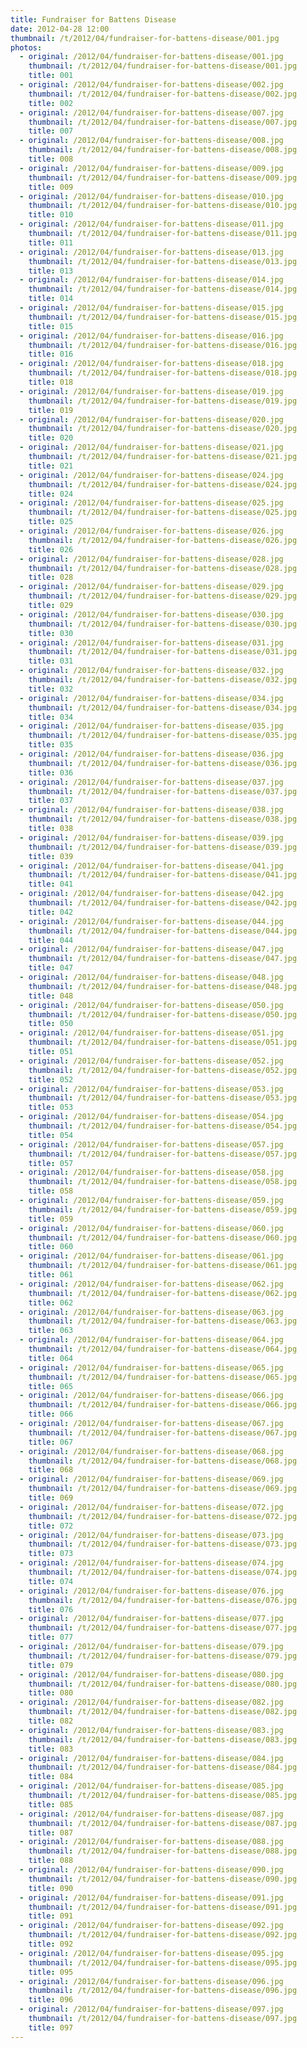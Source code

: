```yaml
---
title: Fundraiser for Battens Disease
date: 2012-04-28 12:00
thumbnail: /t/2012/04/fundraiser-for-battens-disease/001.jpg
photos:
  - original: /2012/04/fundraiser-for-battens-disease/001.jpg
    thumbnail: /t/2012/04/fundraiser-for-battens-disease/001.jpg
    title: 001
  - original: /2012/04/fundraiser-for-battens-disease/002.jpg
    thumbnail: /t/2012/04/fundraiser-for-battens-disease/002.jpg
    title: 002
  - original: /2012/04/fundraiser-for-battens-disease/007.jpg
    thumbnail: /t/2012/04/fundraiser-for-battens-disease/007.jpg
    title: 007
  - original: /2012/04/fundraiser-for-battens-disease/008.jpg
    thumbnail: /t/2012/04/fundraiser-for-battens-disease/008.jpg
    title: 008
  - original: /2012/04/fundraiser-for-battens-disease/009.jpg
    thumbnail: /t/2012/04/fundraiser-for-battens-disease/009.jpg
    title: 009
  - original: /2012/04/fundraiser-for-battens-disease/010.jpg
    thumbnail: /t/2012/04/fundraiser-for-battens-disease/010.jpg
    title: 010
  - original: /2012/04/fundraiser-for-battens-disease/011.jpg
    thumbnail: /t/2012/04/fundraiser-for-battens-disease/011.jpg
    title: 011
  - original: /2012/04/fundraiser-for-battens-disease/013.jpg
    thumbnail: /t/2012/04/fundraiser-for-battens-disease/013.jpg
    title: 013
  - original: /2012/04/fundraiser-for-battens-disease/014.jpg
    thumbnail: /t/2012/04/fundraiser-for-battens-disease/014.jpg
    title: 014
  - original: /2012/04/fundraiser-for-battens-disease/015.jpg
    thumbnail: /t/2012/04/fundraiser-for-battens-disease/015.jpg
    title: 015
  - original: /2012/04/fundraiser-for-battens-disease/016.jpg
    thumbnail: /t/2012/04/fundraiser-for-battens-disease/016.jpg
    title: 016
  - original: /2012/04/fundraiser-for-battens-disease/018.jpg
    thumbnail: /t/2012/04/fundraiser-for-battens-disease/018.jpg
    title: 018
  - original: /2012/04/fundraiser-for-battens-disease/019.jpg
    thumbnail: /t/2012/04/fundraiser-for-battens-disease/019.jpg
    title: 019
  - original: /2012/04/fundraiser-for-battens-disease/020.jpg
    thumbnail: /t/2012/04/fundraiser-for-battens-disease/020.jpg
    title: 020
  - original: /2012/04/fundraiser-for-battens-disease/021.jpg
    thumbnail: /t/2012/04/fundraiser-for-battens-disease/021.jpg
    title: 021
  - original: /2012/04/fundraiser-for-battens-disease/024.jpg
    thumbnail: /t/2012/04/fundraiser-for-battens-disease/024.jpg
    title: 024
  - original: /2012/04/fundraiser-for-battens-disease/025.jpg
    thumbnail: /t/2012/04/fundraiser-for-battens-disease/025.jpg
    title: 025
  - original: /2012/04/fundraiser-for-battens-disease/026.jpg
    thumbnail: /t/2012/04/fundraiser-for-battens-disease/026.jpg
    title: 026
  - original: /2012/04/fundraiser-for-battens-disease/028.jpg
    thumbnail: /t/2012/04/fundraiser-for-battens-disease/028.jpg
    title: 028
  - original: /2012/04/fundraiser-for-battens-disease/029.jpg
    thumbnail: /t/2012/04/fundraiser-for-battens-disease/029.jpg
    title: 029
  - original: /2012/04/fundraiser-for-battens-disease/030.jpg
    thumbnail: /t/2012/04/fundraiser-for-battens-disease/030.jpg
    title: 030
  - original: /2012/04/fundraiser-for-battens-disease/031.jpg
    thumbnail: /t/2012/04/fundraiser-for-battens-disease/031.jpg
    title: 031
  - original: /2012/04/fundraiser-for-battens-disease/032.jpg
    thumbnail: /t/2012/04/fundraiser-for-battens-disease/032.jpg
    title: 032
  - original: /2012/04/fundraiser-for-battens-disease/034.jpg
    thumbnail: /t/2012/04/fundraiser-for-battens-disease/034.jpg
    title: 034
  - original: /2012/04/fundraiser-for-battens-disease/035.jpg
    thumbnail: /t/2012/04/fundraiser-for-battens-disease/035.jpg
    title: 035
  - original: /2012/04/fundraiser-for-battens-disease/036.jpg
    thumbnail: /t/2012/04/fundraiser-for-battens-disease/036.jpg
    title: 036
  - original: /2012/04/fundraiser-for-battens-disease/037.jpg
    thumbnail: /t/2012/04/fundraiser-for-battens-disease/037.jpg
    title: 037
  - original: /2012/04/fundraiser-for-battens-disease/038.jpg
    thumbnail: /t/2012/04/fundraiser-for-battens-disease/038.jpg
    title: 038
  - original: /2012/04/fundraiser-for-battens-disease/039.jpg
    thumbnail: /t/2012/04/fundraiser-for-battens-disease/039.jpg
    title: 039
  - original: /2012/04/fundraiser-for-battens-disease/041.jpg
    thumbnail: /t/2012/04/fundraiser-for-battens-disease/041.jpg
    title: 041
  - original: /2012/04/fundraiser-for-battens-disease/042.jpg
    thumbnail: /t/2012/04/fundraiser-for-battens-disease/042.jpg
    title: 042
  - original: /2012/04/fundraiser-for-battens-disease/044.jpg
    thumbnail: /t/2012/04/fundraiser-for-battens-disease/044.jpg
    title: 044
  - original: /2012/04/fundraiser-for-battens-disease/047.jpg
    thumbnail: /t/2012/04/fundraiser-for-battens-disease/047.jpg
    title: 047
  - original: /2012/04/fundraiser-for-battens-disease/048.jpg
    thumbnail: /t/2012/04/fundraiser-for-battens-disease/048.jpg
    title: 048
  - original: /2012/04/fundraiser-for-battens-disease/050.jpg
    thumbnail: /t/2012/04/fundraiser-for-battens-disease/050.jpg
    title: 050
  - original: /2012/04/fundraiser-for-battens-disease/051.jpg
    thumbnail: /t/2012/04/fundraiser-for-battens-disease/051.jpg
    title: 051
  - original: /2012/04/fundraiser-for-battens-disease/052.jpg
    thumbnail: /t/2012/04/fundraiser-for-battens-disease/052.jpg
    title: 052
  - original: /2012/04/fundraiser-for-battens-disease/053.jpg
    thumbnail: /t/2012/04/fundraiser-for-battens-disease/053.jpg
    title: 053
  - original: /2012/04/fundraiser-for-battens-disease/054.jpg
    thumbnail: /t/2012/04/fundraiser-for-battens-disease/054.jpg
    title: 054
  - original: /2012/04/fundraiser-for-battens-disease/057.jpg
    thumbnail: /t/2012/04/fundraiser-for-battens-disease/057.jpg
    title: 057
  - original: /2012/04/fundraiser-for-battens-disease/058.jpg
    thumbnail: /t/2012/04/fundraiser-for-battens-disease/058.jpg
    title: 058
  - original: /2012/04/fundraiser-for-battens-disease/059.jpg
    thumbnail: /t/2012/04/fundraiser-for-battens-disease/059.jpg
    title: 059
  - original: /2012/04/fundraiser-for-battens-disease/060.jpg
    thumbnail: /t/2012/04/fundraiser-for-battens-disease/060.jpg
    title: 060
  - original: /2012/04/fundraiser-for-battens-disease/061.jpg
    thumbnail: /t/2012/04/fundraiser-for-battens-disease/061.jpg
    title: 061
  - original: /2012/04/fundraiser-for-battens-disease/062.jpg
    thumbnail: /t/2012/04/fundraiser-for-battens-disease/062.jpg
    title: 062
  - original: /2012/04/fundraiser-for-battens-disease/063.jpg
    thumbnail: /t/2012/04/fundraiser-for-battens-disease/063.jpg
    title: 063
  - original: /2012/04/fundraiser-for-battens-disease/064.jpg
    thumbnail: /t/2012/04/fundraiser-for-battens-disease/064.jpg
    title: 064
  - original: /2012/04/fundraiser-for-battens-disease/065.jpg
    thumbnail: /t/2012/04/fundraiser-for-battens-disease/065.jpg
    title: 065
  - original: /2012/04/fundraiser-for-battens-disease/066.jpg
    thumbnail: /t/2012/04/fundraiser-for-battens-disease/066.jpg
    title: 066
  - original: /2012/04/fundraiser-for-battens-disease/067.jpg
    thumbnail: /t/2012/04/fundraiser-for-battens-disease/067.jpg
    title: 067
  - original: /2012/04/fundraiser-for-battens-disease/068.jpg
    thumbnail: /t/2012/04/fundraiser-for-battens-disease/068.jpg
    title: 068
  - original: /2012/04/fundraiser-for-battens-disease/069.jpg
    thumbnail: /t/2012/04/fundraiser-for-battens-disease/069.jpg
    title: 069
  - original: /2012/04/fundraiser-for-battens-disease/072.jpg
    thumbnail: /t/2012/04/fundraiser-for-battens-disease/072.jpg
    title: 072
  - original: /2012/04/fundraiser-for-battens-disease/073.jpg
    thumbnail: /t/2012/04/fundraiser-for-battens-disease/073.jpg
    title: 073
  - original: /2012/04/fundraiser-for-battens-disease/074.jpg
    thumbnail: /t/2012/04/fundraiser-for-battens-disease/074.jpg
    title: 074
  - original: /2012/04/fundraiser-for-battens-disease/076.jpg
    thumbnail: /t/2012/04/fundraiser-for-battens-disease/076.jpg
    title: 076
  - original: /2012/04/fundraiser-for-battens-disease/077.jpg
    thumbnail: /t/2012/04/fundraiser-for-battens-disease/077.jpg
    title: 077
  - original: /2012/04/fundraiser-for-battens-disease/079.jpg
    thumbnail: /t/2012/04/fundraiser-for-battens-disease/079.jpg
    title: 079
  - original: /2012/04/fundraiser-for-battens-disease/080.jpg
    thumbnail: /t/2012/04/fundraiser-for-battens-disease/080.jpg
    title: 080
  - original: /2012/04/fundraiser-for-battens-disease/082.jpg
    thumbnail: /t/2012/04/fundraiser-for-battens-disease/082.jpg
    title: 082
  - original: /2012/04/fundraiser-for-battens-disease/083.jpg
    thumbnail: /t/2012/04/fundraiser-for-battens-disease/083.jpg
    title: 083
  - original: /2012/04/fundraiser-for-battens-disease/084.jpg
    thumbnail: /t/2012/04/fundraiser-for-battens-disease/084.jpg
    title: 084
  - original: /2012/04/fundraiser-for-battens-disease/085.jpg
    thumbnail: /t/2012/04/fundraiser-for-battens-disease/085.jpg
    title: 085
  - original: /2012/04/fundraiser-for-battens-disease/087.jpg
    thumbnail: /t/2012/04/fundraiser-for-battens-disease/087.jpg
    title: 087
  - original: /2012/04/fundraiser-for-battens-disease/088.jpg
    thumbnail: /t/2012/04/fundraiser-for-battens-disease/088.jpg
    title: 088
  - original: /2012/04/fundraiser-for-battens-disease/090.jpg
    thumbnail: /t/2012/04/fundraiser-for-battens-disease/090.jpg
    title: 090
  - original: /2012/04/fundraiser-for-battens-disease/091.jpg
    thumbnail: /t/2012/04/fundraiser-for-battens-disease/091.jpg
    title: 091
  - original: /2012/04/fundraiser-for-battens-disease/092.jpg
    thumbnail: /t/2012/04/fundraiser-for-battens-disease/092.jpg
    title: 092
  - original: /2012/04/fundraiser-for-battens-disease/095.jpg
    thumbnail: /t/2012/04/fundraiser-for-battens-disease/095.jpg
    title: 095
  - original: /2012/04/fundraiser-for-battens-disease/096.jpg
    thumbnail: /t/2012/04/fundraiser-for-battens-disease/096.jpg
    title: 096
  - original: /2012/04/fundraiser-for-battens-disease/097.jpg
    thumbnail: /t/2012/04/fundraiser-for-battens-disease/097.jpg
    title: 097
---
```

